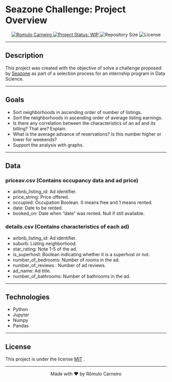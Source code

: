 # Seazone Challenge: Project Overview 

<p align="center">
  <a href="https://www.linkedin.com/in/r%C3%B4mulo-carneiro-00106414a/" re="nofollow">
    <img alt="Romulo Carneiro" src="https://img.shields.io/badge/Romulo-141F4F?style=flat&logo=linkedin&labelColor=141F4F" style="max-width:100%;">
  </a>
  <a href="https://www.repostatus.org/">
    <img alt="Project Status: WIP" src="https://img.shields.io/badge/repo status-WIP-141F4F">
  </a>
  <img alt="Repository Size" src="https://img.shields.io/github/repo-size/carneiroRomulo/SeazoneChallenge?color=141F4F">
  <img alt="License" src="https://img.shields.io/badge/license-MIT-141F4F">
</p>

---

## Description

This project was created with the objective of solve a challenge proposed by [Seazone](https://www.seazone.com.br/) as part of a selection process for an internship program in Data Science.

---

## Goals

* Sort neighborhoods in ascending order of number of listings.
* Sort the neighborhoods in ascending order of average listing earnings.
* Is there any correlation between the characteristics of an ad and its billing? That are? Explain.
* What is the average advance of reservations? Is this number higher or lower for weekends?
* Support the analysis with graphs.

---

## Data

### priceav.csv (Contains occupancy data and ad price)
* airbnb_listing_id: Ad identifier.
* price_string: Price offered.
* occupied: Occupation Boolean. 0 means free and 1 means rented.
* date: Date to be rented.
* booked_on: Date when “date” was rented. Null if still available.

### details.csv (Contains characteristics of each ad)
* airbnb_listing_id: Ad identifier.
* suburb: Listing neighborhood.
* star_rating: Note 1-5 of the ad.
* is_superhost: Boolean indicating whether it is a superhost or not.
* number_of_bedrooms: Number of rooms in the ad.
* number_of_reviews : Number of ad reviews.
* ad_name: Ad title.
* number_of_bathrooms: Number of bathrooms in the ad.
---

## Technologies

* Python
* Jupyter
* Numpy
* Pandas

---

## License

This project is under the license [MIT](./LICENSE) .

---

<p align="center">Made with ❤️ by Rômulo Carneiro<p/>
